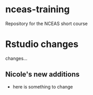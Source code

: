 # nceas-training
Repository for the NCEAS short course

# Rstudio changes

changes...


## Nicole's new additions

- here is something to change